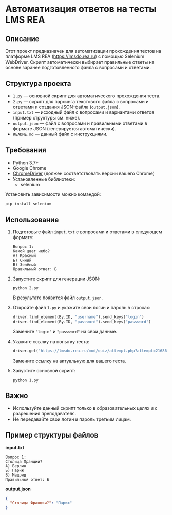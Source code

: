 # Автоматизация ответов на тесты LMS REA

## Описание

Этот проект предназначен для автоматизации прохождения тестов на платформе LMS REA (https://lmsdo.rea.ru) с помощью Selenium WebDriver. Скрипт автоматически выбирает правильные ответы на основе заранее подготовленного файла с вопросами и ответами.

## Структура проекта

- `1.py` — основной скрипт для автоматического прохождения теста.
- `2.py` — скрипт для парсинга текстового файла с вопросами и ответами и создания JSON-файла (`output.json`).
- `input.txt` — исходный файл с вопросами и вариантами ответов (пример структуры см. ниже).
- `output.json` — файл с вопросами и правильными ответами в формате JSON (генерируется автоматически).
- `README.md` — данный файл с инструкциями.

## Требования

- Python 3.7+
- Google Chrome
- [ChromeDriver](https://chromedriver.chromium.org/downloads) (должен соответствовать версии вашего Chrome)
- Установленные библиотеки:
  - selenium

Установить зависимости можно командой:
```bash
pip install selenium
```

## Использование

1. Подготовьте файл `input.txt` с вопросами и ответами в следующем формате:
   ```
   Вопрос 1:
   Какой цвет небо?
   А) Красный
   Б) Синий
   В) Зелёный
   Правильный ответ: Б
   ```

2. Запустите скрипт для генерации JSON:
   ```
   python 2.py
   ```
   В результате появится файл `output.json`.

3. Откройте файл `1.py` и укажите свои логин и пароль в строках:
   ```python
   driver.find_element(By.ID, "username").send_keys("login")
   driver.find_element(By.ID, "password").send_keys("password")
   ```
   Замените `"login"` и `"password"` на свои данные.

4. Укажите ссылку на попытку теста:
   ```python
   driver.get("https://lmsdo.rea.ru/mod/quiz/attempt.php?attempt=216869")
   ```
   Замените ссылку на актуальную для вашего теста.

5. Запустите основной скрипт:
   ```
   python 1.py
   ```

## Важно

- Используйте данный скрипт только в образовательных целях и с разрешения преподавателя.
- Не передавайте свои логин и пароль третьим лицам.

## Пример структуры файлов

**input.txt**
```
Вопрос 1:
Столица Франции?
А) Берлин
Б) Париж
В) Мадрид
Правильный ответ: Б
```

**output.json**
```json
{
  "Столица Франции?": "Париж"
}
``` 
